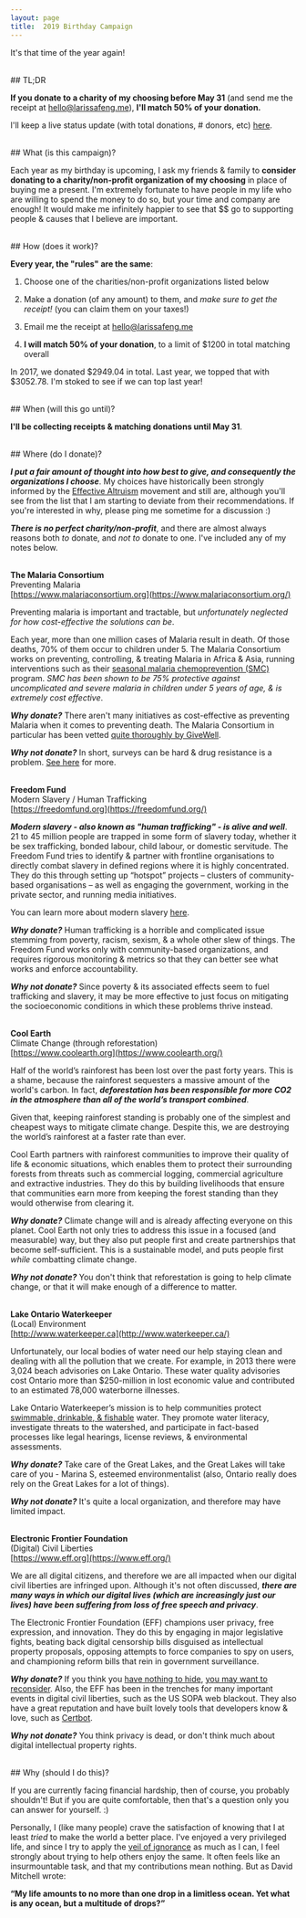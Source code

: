 ```yaml
---
layout: page
title:  2019 Birthday Campaign
---
```


It's that time of the year again!<br>

<br>
## TL;DR

**If you donate to a charity of my choosing before May 31** (and send me the receipt at [hello@larissafeng.me](mailto:hello@larissafeng.me)), **I'll match 50% of your donation.**

I'll keep a live status update (with total donations, # donors, etc) [here](https://larissafeng.me/birthday_campaign_status).

<br>
## What (is this campaign)?

Each year as my birthday is upcoming, I ask my friends & family to **consider donating to a charity/non-profit organization of my choosing** in place of buying me a present. I'm extremely fortunate to have people in my life who are willing to spend the money to do so, but your time and company are enough! It would make me infinitely happier to see that $$ go to supporting people & causes that I believe are important.

<br>
## How (does it work)?

**Every year, the "rules" are the same**:

1) Choose one of the charities/non-profit organizations listed below

2) Make a donation (of any amount) to them, and _make sure to get the receipt!_ (you can claim them on your taxes!)

3) Email me the receipt at [hello@larissafeng.me](mailto:hello@larissafeng.me)

4) **I will match 50% of your donation**, to a limit of $1200 in total matching overall

In 2017, we donated $2949.04 in total. Last year, we topped that with $3052.78. I'm stoked to see if we can top last year!

<br>
## When (will this go until)?


**I'll be collecting receipts & matching donations until May 31**.

<br>
## Where (do I donate)?

_**I put a fair amount of thought into how best to give, and consequently the organizations I choose**_. My choices have historically been strongly informed by the [Effective Altruism](https://en.wikipedia.org/wiki/Effective_altruism) movement and still are, although you'll see from the list that I am starting to deviate from their recommendations. If you're interested in why, please ping me sometime for a discussion :)

_**There is no perfect charity/non-profit**_, and there are almost always reasons both _to_ donate, and _not to_ donate to one. I've included any of my notes below.

<br>**The Malaria Consortium**
<br>Preventing Malaria
<br>[https://www.malariaconsortium.org](https://www.malariaconsortium.org/)

Preventing malaria is important and tractable, but *unfortunately neglected for how cost-effective the solutions can be*.

Each year, more than one million cases of Malaria result in death. Of those deaths, 70% of them occur to children under 5. The Malaria Consortium works on preventing, controlling, & treating Malaria in Africa & Asia, running interventions such as their [seasonal malaria chemoprevention (SMC)](https://www.who.int/malaria/areas/preventive_therapies/children/en/) program. _SMC has been shown to be 75% protective against uncomplicated and severe malaria in children under 5 years of age, & is extremely cost effective_.

_**Why donate?**_ There aren't many initiatives as cost-effective as preventing Malaria when it comes to preventing death. The Malaria Consortium in particular has been vetted [quite thoroughly by GiveWell](https://www.givewell.org/charities/malaria-consortium).

_**Why not donate?**_ In short, surveys can be hard & drug resistance is a problem. [See here](https://thingofthings.wordpress.com/2019/01/04/givewell-top-charities-explained-malaria-consortium/) for more.

<br>**Freedom Fund**
<br>Modern Slavery / Human Trafficking
<br>[https://freedomfund.org](https://freedomfund.org/)

_**Modern slavery - also known as "human trafficking" - is alive and well**_. 21 to 45 million people are trapped in some form of slavery today, whether it be sex trafficking, bonded labour, child labour, or domestic servitude. The Freedom Fund tries to identify & partner with frontline organisations to directly combat slavery in defined regions where it is highly concentrated. They do this through setting up “hotspot” projects – clusters of community-based organisations – as well as engaging the government, working in the private sector, and running media initiatives. 

You can learn more about modern slavery [here](https://www.endslaverynow.org/learn/slavery-today).

_**Why donate?**_ Human trafficking is a horrible and complicated issue stemming from poverty, racism, sexism, & a whole other slew of things. The Freedom Fund works only with community-based organizations, and requires rigorous monitoring & metrics so that they can better see what works and enforce accountability.

_**Why not donate?**_ Since poverty & its associated effects seem to fuel trafficking and slavery, it may be more effective to just focus on mitigating the socioeconomic conditions in which these problems thrive instead.

<br>**Cool Earth**
<br>Climate Change (through reforestation)
<br>[https://www.coolearth.org](https://www.coolearth.org/)

Half of the world’s rainforest has been lost over the past forty years. This is a shame, because the rainforest sequesters a massive amount of the world's carbon. In fact, _**deforestation has been responsible for more CO2 in the atmosphere than all of the world’s transport combined**_.

Given that, keeping rainforest standing is probably one of the simplest and cheapest ways to mitigate climate change. Despite this, we are destroying the world’s rainforest at a faster rate than ever.

Cool Earth partners with rainforest communities to improve their quality of life & economic situations, which enables them to protect their surrounding forests from threats such as commercial logging, commercial agriculture and extractive industries. They do this by building livelihoods that ensure that communities earn more from keeping the forest standing than they would otherwise from clearing it.

_**Why donate?**_ Climate change will and is already affecting everyone on this planet. Cool Earth not only tries to address this issue in a focused (and measurable) way, but they also put people first and create partnerships that become self-sufficient. This is a sustainable model, and puts people first _while_ combatting climate change.

_**Why not donate?**_ You don't think that reforestation is going to help climate change, or that it will make enough of a difference to matter.

<br>**Lake Ontario Waterkeeper**
<br>(Local) Environment
<br>[http://www.waterkeeper.ca](http://www.waterkeeper.ca/)

Unfortunately, our local bodies of water need our help staying clean and dealing with all the pollution that we create. For example, in 2013 there were 3,024 beach advisories on Lake Ontario. These water quality advisories cost Ontario more than $250-million in lost economic value and contributed to an estimated 78,000 waterborne illnesses.

Lake Ontario Waterkeeper’s mission is to help communities protect [swimmable, drinkable, & fishable](https://www.swimdrinkfish.ca/our-vision) water. They promote water literacy, investigate threats to the watershed, and participate in fact-based processes like legal hearings, license reviews, & environmental assessments. 

_**Why donate?**_ Take care of the Great Lakes, and the Great Lakes will take care of you - Marina S, esteemed environmentalist (also, Ontario really does rely on the Great Lakes for a lot of things).

_**Why not donate?**_ It's quite a local organization, and therefore may have limited impact. 

<br>**Electronic Frontier Foundation**
<br>(Digital) Civil Liberties
<br>[https://www.eff.org](https://www.eff.org/)

We are all digital citizens, and therefore we are all impacted when our digital civil liberties are infringed upon. Although it's not often discussed, _**there are many ways in which our digital lives (which are increasingly just our lives) have been suffering from loss of free speech and privacy**_.

The Electronic Frontier Foundation (EFF) champions user privacy, free expression, and innovation. They do this by engaging in major legislative fights, beating back digital censorship bills disguised as intellectual property proposals, opposing attempts to force companies to spy on users, and championing reform bills that rein in government surveillance.

_**Why donate?**_ If you think you [have nothing to hide](https://en.wikipedia.org/wiki/Nothing_to_hide_argument), [you may want to reconsider](https://vimeo.com/nothingtohide). Also, the EFF has been in the trenches for many important events in digital civil liberties, such as the US SOPA web blackout. They also have a great reputation and have built lovely tools that developers know & love, such as [Certbot](https://certbot.eff.org/).

_**Why not donate?**_ You think privacy is dead, or don't think much about digital intellectual property rights.

<br>
## Why (should I do this)?

If you are currently facing financial hardship, then of course, you probably shouldn't! But if you are quite comfortable, then that's a question only you can answer for yourself. :)

Personally, I (like many people) crave the satisfaction of knowing that I at least _tried_ to make the world a better place. I've enjoyed a very privileged life, and since I try to apply the [veil of ignorance](https://en.wikipedia.org/wiki/Veil_of_ignorance) as much as I can, I feel strongly about trying to help others enjoy the same. It often feels like an insurmountable task, and that my contributions mean nothing. But as David Mitchell wrote:

**“My life amounts to no more than one drop in a limitless ocean. Yet what is any ocean, but a multitude of drops?”**

<br>
